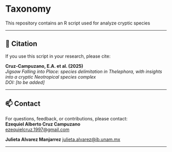 # Taxonomy
This repository contains an R script used for analyze cryptic species

---

## 🧪 Citation

If you use this script in your research, please cite:

**Cruz-Campuzano, E.A. et al. (2025)**  
*Jigsaw Falling into Place: species delimitation in Thelephora, with insights into a cryptic Neotropical species complex*  
_DOI: [to be added]_

---

## 📫 Contact

For questions, feedback, or contributions, please contact:  
**Ezequiel Alberto Cruz Campuzano**  
ezequielcruz.1997@gmail.com

**Julieta Alvarez Manjarrez** 
julieta.alvarez@ib.unam.mx 

---
